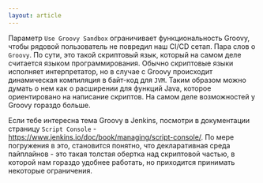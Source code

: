 ```yaml
---
layout: article
---
```

Параметр `Use Groovy Sandbox` ограничивает функциональность Groovy, чтобы рядовой пользователь не повредил наш CI/CD сетап. Пара слов о `Groovy`. По сути, это такой скриптовый язык, который на самом деле считается языком программирования. Обычно скриптовые языки исполняет интерпретатор, но в случае с Groovy происходит динамическая компиляция в байт-код для `JVM`. Таким образом можно думать о нем как о расширении для функций Java, которое ориентировано на написание скриптов. На самом деле возможностей у Groovy гораздо больше.

Если тебе интересна тема Groovy в Jenkins, посмотри в документации страницу `Script Console` - https://www.jenkins.io/doc/book/managing/script-console/. По мере погружения в это, становится понятно, что декларативная среда пайплайнов - это такая толстая обертка над скриптовой частью, в которой нам гораздо удобнее работать, но приходится принимать некоторые ограничения.
